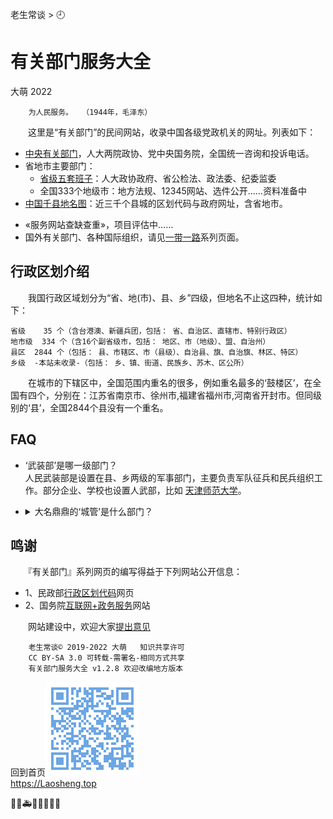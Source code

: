 老生常谈 > 🕘

有关部门服务大全
===============
大萌 2022

		为人民服务。	（1944年，毛泽东）

　　这里是“有关部门”的民间网站，收录中国各级党政机关的网址。列表如下：

+	[中央有关部门](zhongyang)，人大两院政协、党中央国务院，全国统一咨询和投诉电话。
+	省地市主要部门：
	+ [省级五套班子](shengji)：人大政协政府、省公检法、政法委、纪委监委
	+ 全国333个地级市：地方法规、12345网站、选件公开……资料准备中
+	[中国千县地名图](qianxian)：近三千个县城的区划代码与政府网址，含省地市。
-	«服务网站查缺查重»，项目评估中……
-	国外有关部门、各种国际组织，请见[一带一路](../ydyl)系列页面。


行政区划介绍
------------

　　我国行政区域划分为“省、地(市)、县、乡”四级，但地名不止这四种，统计如下：

	省级	  35 个（含台港澳、新疆兵团，包括： 省、自治区、直辖市、特别行政区）
	地市级	 334 个（含16个副省级市，包括： 地区、市（地级）、盟、自治州）
	县区	2844 个（包括： 县、市辖区、市（县级）、自治县、旗、自治旗、林区、特区）
	乡级	-本站未收录-（包括： 乡、镇、街道、民族乡、苏木、区公所）

　　在城市的下辖区中，全国范围内重名的很多，例如重名最多的‘鼓楼区’，在全国有四个，分别在：江苏省南京市、徐州市,福建省福州市,河南省开封市。但同级别的‘县’，全国2844个县没有一个重名。

FAQ
----

*	‘武装部’是哪一级部门？  
	人民武装部是设置在县、乡两级的军事部门，主要负责军队征兵和民兵组织工作。部分企业、学校也设置人武部，比如 [天津师范大学](http://rmwzb.tjnu.edu.cn/bmjj.htm)。

*	
	<details>
	<summary>大名鼎鼎的‘城管’是什么部门？</summary>
	2017年，中华人民共和国*住房和城乡建设部*公布《城市管理执法办法》，城市管理执法人员属于行政执法类公务员，通过公务员考试并接受正规训练后，按照局、队的执法人员编制而调配，全面清退城管部门内的临聘人员。2021年新版《行政处罚法》审议通过，明确国家在城市管理领域推行建立综合行政执法制度，相对集中行政处罚权。（摘自维基百科）</details>


鸣谢
----
　　『有关部门』系列网页的编写得益于下列网站公开信息：
*	1、民政部[行政区划代码](http://www.mca.gov.cn/article/sj/xzqh/1980/)网页
*	2、国务院[互联网+政务服务](http://www.gov.cn/zhengce/zhuti/jjhlw_zwfw/)网站


　　网站建设中，欢迎大家[提出意见](https://xoyondo.com/mb/yY8PqZMjKUgdcpn )

```
	老生常谈© 2019-2022 大萌   知识共享许可
	CC BY-SA 3.0 可转载-需署名-相同方式共享
	有关部门服务大全 v1.2.8 欢迎改编地方版本
```
回到首页<a href=".." title="返回老生常谈首页"><img src="../indexQR-Blue.png" /></a>  
https://Laosheng.top  
<!-- Global site tag (gtag.js) - Google Analytics -->
<script async src="https://www.googletagmanager.com/gtag/js?id=UA-179794713-1"></script>
<script>  window.dataLayer = window.dataLayer || [];
  function gtag(){dataLayer.push(arguments);}
  gtag('js', new Date());  gtag('config', 'UA-179794713-1');
</script>
🚨🚓🚑🚒🚌🧑‍🤝‍🧑
